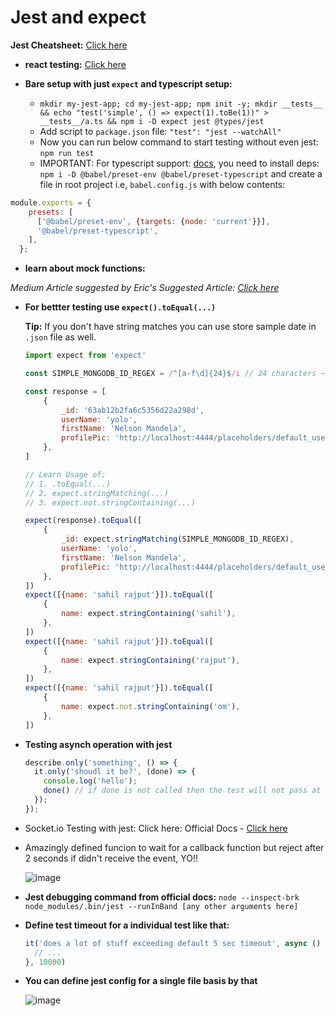 # Jest and expect

**Jest Cheatsheet:** [Click here](https://devhints.io/jest)

- **react testing:** [Click here](https://github.com/sahilrajput03/learn-react/tree/main/jest-testing)

- **Bare setup with just `expect` and typescript setup:**

  - `mkdir my-jest-app; cd my-jest-app; npm init -y; mkdir __tests__ && echo "test('simple', () => expect(1).toBe(1))" > __tests__/a.ts && npm i -D expect jest @types/jest`
  - Add script to `package.json` file: `"test": "jest --watchAll"`
  - Now you can run below command to start testing without even jest: `npm run test`
  - IMPORTANT: For typescript support: [docs](https://jestjs.io/docs/getting-started#using-typescript), you need to install deps: `npm i -D @babel/preset-env @babel/preset-typescript` and create a file in root project i.e, `babel.config.js` with below contents:

```js
module.exports = {
	presets: [
	  ['@babel/preset-env', {targets: {node: 'current'}}],
	  '@babel/preset-typescript',
	],
  };
```

- **learn about mock functions:**

*Medium Article suggested by Eric's Suggested Article: [Click here](https://medium.com/@rickhanlonii/understanding-jest-mocks-f0046c68e53c)*

- **For bettter testing use `expect().toEqual(...)`**

  **Tip:** If you don't have string matches you can use store sample date in `.json` file as well.

  	```js
  	import expect from 'expect'
	
	const SIMPLE_MONGODB_ID_REGEX = /^[a-f\d]{24}$/i // 24 characters ~Sahil
	
	const response = [
		{
			_id: '63ab12b2fa6c5356d22a298d',
			userName: 'yolo',
			firstName: 'Nelson Mandela',
			profilePic: 'http://localhost:4444/placeholders/default_user_icon.png',
		},
	]
	
	// Learn Usage of:
	// 1. .toEqual(...)
	// 2. expect.stringMatching(...)
	// 3. expect.not.stringContaining(...)
	
	expect(response).toEqual([
		{
			_id: expect.stringMatching(SIMPLE_MONGODB_ID_REGEX),
			userName: 'yolo',
			firstName: 'Nelson Mandela',
			profilePic: 'http://localhost:4444/placeholders/default_user_icon.png',
		},
	])
	expect([{name: 'sahil rajput'}]).toEqual([
		{
			name: expect.stringContaining('sahil'),
		},
	])
	expect([{name: 'sahil rajput'}]).toEqual([
		{
			name: expect.stringContaining('rajput'),
		},
	])
	expect([{name: 'sahil rajput'}]).toEqual([
		{
			name: expect.not.stringContaining('om'),
		},
	])
  	```

- **Testing asynch operation with jest**

  ```js
  describe.only('something', () => {
    it.only('shoudl it be?', (done) => {
      console.log('hello');
      done() // if done is not called then the test will not pass at all. In fact the setTimeout warning is thrown.
    });
  });
  ```
- Socket.io Testing with jest:  Click here: Official Docs - [Click here](https://socket.io/docs/v4/testing/)

- Amazingly defined funcion to wait for a callback function but reject after 2 seconds if didn't receive the event, YO!!

  ![image](https://user-images.githubusercontent.com/31458531/203509895-cc71e1db-36c1-4f62-be6b-d1e55a211d8f.png)

- **Jest debugging command from official docs:** `node --inspect-brk node_modules/.bin/jest --runInBand [any other arguments here]`

- **Define test timeout for a individual test like that:**

  ```js
  it('does a lot of stuff exceeding default 5 sec timeout', async () => {
    // ...
  }, 10000)
  ```

- **You can define jest config for a single file basis by that**

  ![image](https://user-images.githubusercontent.com/31458531/211875277-0fa30c25-a9c0-4331-85ad-a32ac42fbb2f.png)

